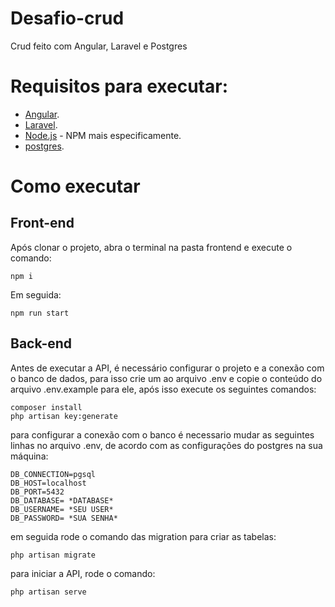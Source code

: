 #  Desafio-crud
Crud feito com Angular, Laravel e Postgres


# Requisitos para executar:
- [Angular](https://angular.io/quick-start).
- [Laravel](https://laravel.com/docs/10.x).
- [Node.js](https://nodejs.org/en/) - NPM mais especificamente.
- [postgres](https://www.postgresql.org/download/).


# Como executar
## Front-end
Após clonar o projeto, abra o terminal na pasta frontend e execute o comando:

```
npm i
```

Em seguida:

```
npm run start
```

## Back-end
Antes de executar a API, é necessário configurar o projeto e a conexão com o banco de dados, 
para isso crie um ao arquivo .env e copie o conteúdo do arquivo .env.example 
para ele, após isso execute os seguintes comandos:

```
composer install
php artisan key:generate
```

para configurar a conexão com o banco é necessario mudar as seguintes linhas no arquivo .env, de acordo com as
configurações do postgres na sua máquina:

```
DB_CONNECTION=pgsql
DB_HOST=localhost
DB_PORT=5432
DB_DATABASE= *DATABASE*
DB_USERNAME= *SEU USER*
DB_PASSWORD= *SUA SENHA*
```

em seguida rode o comando das migration para criar as tabelas:
```
php artisan migrate
```

para iniciar a API, rode o comando:

```
php artisan serve
```





